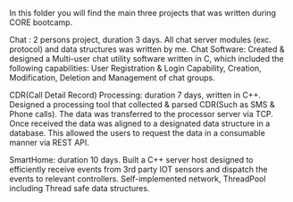 In this folder you will find the main three projects that was written during CORE bootcamp.

Chat : 2 persons project, duration 3 days. All chat server modules (exc. protocol) and data structures was written by me. 
Chat Software: Created & designed a Multi-user chat utility software written in C, which included the following capabilities:
User Registration & Login Capability, Creation, Modification, Deletion and Management of chat groups.

CDR(Call Detail Record) Processing: duration 7 days, written in C++.
Designed a processing tool that collected & parsed CDR(Such as SMS & Phone calls). The data was transferred to the processor server via TCP.
Once received the data was aligned to a designated data structure in a database. 
This allowed the users to request the data in a consumable manner via REST API. 

SmartHome: duration 10 days.
Built a C++ server host designed to efficiently receive events from 3rd party IOT sensors and dispatch the events to relevant controllers.
Self-implemented network, ThreadPool including Thread safe data structures. 
